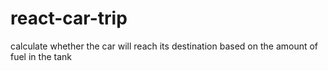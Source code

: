 # react-car-trip
calculate whether the car will reach its destination based on the amount of fuel in the tank

